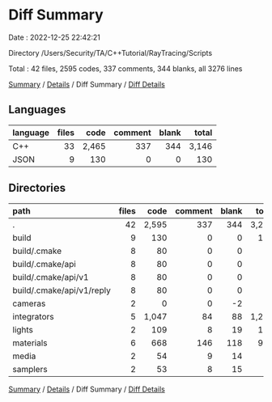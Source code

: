 # Diff Summary

Date : 2022-12-25 22:42:21

Directory /Users/Security/TA/C++Tutorial/RayTracing/Scripts

Total : 42 files,  2595 codes, 337 comments, 344 blanks, all 3276 lines

[Summary](results.md) / [Details](details.md) / Diff Summary / [Diff Details](diff-details.md)

## Languages
| language | files | code | comment | blank | total |
| :--- | ---: | ---: | ---: | ---: | ---: |
| C++ | 33 | 2,465 | 337 | 344 | 3,146 |
| JSON | 9 | 130 | 0 | 0 | 130 |

## Directories
| path | files | code | comment | blank | total |
| :--- | ---: | ---: | ---: | ---: | ---: |
| . | 42 | 2,595 | 337 | 344 | 3,276 |
| build | 9 | 130 | 0 | 0 | 130 |
| build/.cmake | 8 | 80 | 0 | 0 | 80 |
| build/.cmake/api | 8 | 80 | 0 | 0 | 80 |
| build/.cmake/api/v1 | 8 | 80 | 0 | 0 | 80 |
| build/.cmake/api/v1/reply | 8 | 80 | 0 | 0 | 80 |
| cameras | 2 | 0 | 0 | -2 | -2 |
| integrators | 5 | 1,047 | 84 | 88 | 1,219 |
| lights | 2 | 109 | 8 | 19 | 136 |
| materials | 6 | 668 | 146 | 118 | 932 |
| media | 2 | 54 | 9 | 14 | 77 |
| samplers | 2 | 53 | 8 | 15 | 76 |

[Summary](results.md) / [Details](details.md) / Diff Summary / [Diff Details](diff-details.md)